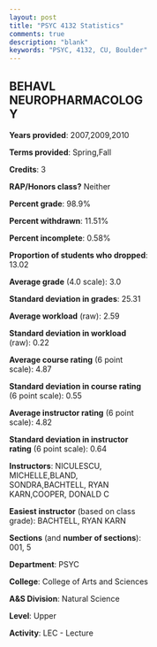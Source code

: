 ```yaml
---
layout: post
title: "PSYC 4132 Statistics"
comments: true
description: "blank"
keywords: "PSYC, 4132, CU, Boulder"
--- 
```

<head>
<script src="https://ajax.googleapis.com/ajax/libs/jquery/2.1.3/jquery.min.js"></script>
<script src="https://dl.dropboxusercontent.com/s/pc42nxpaw1ea4o9/highcharts.js?dl=0"></script>
<!-- <script src="../assets/js/highcharts.js"></script> -->
<style type="text/css">@font-face {
	font-family: "Bebas Neue";
	src: url(https://www.filehosting.org/file/details/544349/BebasNeue%20Regular.otf) format("opentype");
	}
	h1.Bebas { 
		font-family: "Bebas Neue", Verdana, Tahoma;
	}
</style>
</head>
<body>
	<div id="container" style="float: right; width: 45%; height: 88%; margin-left: 2.5%; margin-right: 2.5%;"></div>
	<script language="JavaScript">
		$(document).ready(function() {
		var chart = {type: 'column'};
		var title = {text: 'Grade Distribution'};
		var xAxis = {categories: ['A','B','C','D','F'],crosshair: true};
		var yAxis = {min: 0,title: {text: 'Percentage'}};
		var tooltip = {headerFormat: '<center><b><span style="font-size:20px">{point.key}</span></b></center>',
		               pointFormat: '<td style="padding:0"><b>{point.y:.1f}%</b></td>',
		               footerFormat: '</table>',shared: true,useHTML: true};
		var plotOptions = {column: {pointPadding: 0.0,borderWidth: 0}};  
		var credits = {enabled: false};var series= [{name: 'Percent',data: [35.17,42.07,12.41,7.59,2.76,]}];
		var json = {};
		json.chart = chart;
		json.title = title;
		json.tooltip = tooltip;
		json.xAxis = xAxis;
		json.yAxis = yAxis;  
		json.series = series;
		json.plotOptions = plotOptions;  
		json.credits = credits;
		$('#container').highcharts(json);
	});
	</script>
</body>
			   
## BEHAVL NEUROPHARMACOLOGY

**Years provided**: 2007,2009,2010

**Terms provided**: Spring,Fall

**Credits**: 3

**RAP/Honors class?** Neither

**Percent grade**: 98.9%

**Percent withdrawn**: 11.51%

**Percent incomplete**: 0.58%

**Proportion of students who dropped**: 13.02

**Average grade** (4.0 scale): 3.0

**Standard deviation in grades**: 25.31

**Average workload** (raw): 2.59

**Standard deviation in workload** (raw): 0.22

**Average course rating** (6 point scale): 4.87

**Standard deviation in course rating** (6 point scale): 0.55

**Average instructor rating** (6 point scale): 4.82

**Standard deviation in instructor rating** (6 point scale): 0.64

**Instructors**: NICULESCU, MICHELLE,BLAND, SONDRA,BACHTELL, RYAN KARN,COOPER, DONALD C

**Easiest instructor** (based on class grade): BACHTELL, RYAN KARN

**Sections** (and **number of sections**): 001, 5

**Department**: PSYC

**College**: College of Arts and Sciences

**A&S Division**: Natural Science

**Level**: Upper

**Activity**: LEC - Lecture